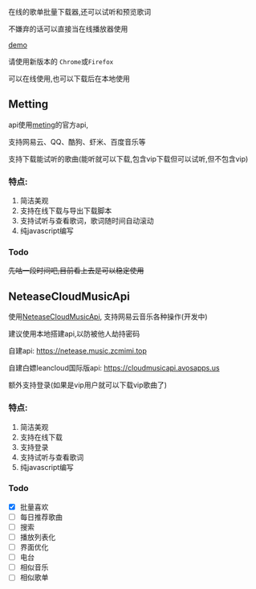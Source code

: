 在线的歌单批量下载器,还可以试听和预览歌词

不嫌弃的话可以直接当在线播放器使用

[demo](https://zcmimi.github.io/music-playlist-downloader)

请使用新版本的 `Chrome`或`Firefox`

可以在线使用,也可以下载后在本地使用

## Metting

api使用[meting](https://github.com/metowolf/Meting)的官方api,

支持网易云、QQ、酷狗、虾米、百度音乐等

支持下载能试听的歌曲(能听就可以下载,包含vip下载但可以试听,但不包含vip)

### 特点:

1. 简洁美观
2. 支持在线下载与导出下载脚本
3. 支持试听与查看歌词，歌词随时间自动滚动
4. 纯javascript编写

### Todo

~~先咕一段时间吧,目前看上去是可以稳定使用~~

## NeteaseCloudMusicApi

使用[NeteaseCloudMusicApi](https://github.com/Binaryify/NeteaseCloudMusicApi),
支持网易云音乐各种操作(开发中)

建议使用本地搭建api,以防被他人劫持密码

自建api: https://netease.music.zcmimi.top

自建白嫖leancloud国际版api: https://cloudmusicapi.avosapps.us

额外支持登录(如果是vip用户就可以下载vip歌曲了)

### 特点:

1. 简洁美观
2. 支持在线下载
3. 支持登录
4. 支持试听与查看歌词
5. 纯javascript编写

### Todo

- [x] 批量喜欢
- [ ] 每日推荐歌曲
- [ ] 搜索
- [ ] 播放列表化
- [ ] 界面优化
- [ ] 电台
- [ ] 相似音乐
- [ ] 相似歌单